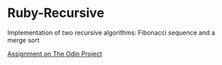 # Ruby-Recursive

Implementation of two recursive algorithms: Fibonacci sequence and a merge sort

[Assignment on The Odin Project](https://www.theodinproject.com/lessons/ruby-recursion)
